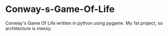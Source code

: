 Conway-s-Game-Of-Life
=====================

Conway's Game Of Life written in python using pygame.
My 1st project, so architecture is messy.
